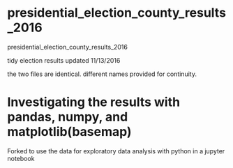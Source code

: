# presidential_election_county_results_2016
presidential_election_county_results_2016

tidy election results updated 11/13/2016

the two files are identical. different names provided for continuity.

# Investigating the results with pandas, numpy, and matplotlib(basemap)
Forked to use the data for exploratory data analysis with python in a jupyter notebook

